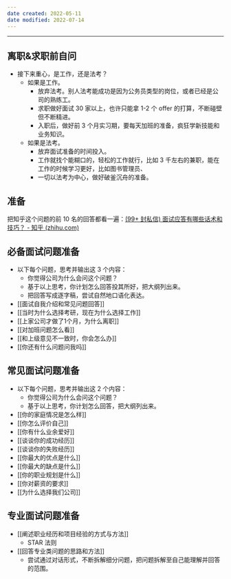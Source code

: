```yaml
---
date created: 2022-05-11
date modified: 2022-07-14
---
```

---

## 离职&求职前自问

- 接下来重心，是工作，还是法考？
	- 如果是工作。
		- 放弃法考。别人法考能成功是因为公务员类型的岗位，或者已经是公司的熟练工。
		- 求职做好面试 30 家以上，也许只能拿 1-2 个 offer 的打算，不断碰壁但不断精进。
		- 入职后，做好前 3 个月实习期，要每天加班的准备，疯狂学新技能和业务知识。
	- 如果是法考。
		- 放弃面试准备的时间投入。
		- 工作就找个能糊口的，轻松的工作就行，比如 3 千左右的兼职，能在工作的时候学习更好，比如图书管理员、
		- 一切以法考为中心，做好破釜沉舟的准备。

## 准备

把知乎这个问题的前 10 名的回答都看一遍：[(99+ 封私信) 面试应答有哪些话术和技巧？ - 知乎 (zhihu.com)](https://www.zhihu.com/question/35953016)

## 必备面试问题准备

- 以下每个问题，思考并输出这 3 个内容：
	- 你觉得公司为什么会问这个问题？
	- 基于以上思考，你计划怎么回答投其所好，把大纲列出来。
	- 把回答写成逐字稿，尝试自然地口语化表达。
- [[面试自我介绍和常见问题回答]]
- [[当时为什么选择考研，现在为什么选择工作]]
- [[上家公司才做了1个月，为什么离职]]
- [[对加班问题怎么看]]
- [[和上级意见不一致时，你会怎么办]]
- [[你还有什么问题问我吗]]

## 常见面试问题准备

- 以下每个问题，思考并输出这 2 个内容：
	- 你觉得公司为什么会问这个问题？
	- 基于以上思考，你计划怎么回答，把大纲列出来。
- [[你的家庭情况是怎么样]]
- [[你怎么评价自己]]
- [[你有什么业余爱好]]
- [[谈谈你的成功经历]]
- [[谈谈你的失败经历]]
- [[你最大的优点是什么]]
- [[你最大的缺点是什么]]
- [[你的职业规划是什么]]
- [[你对薪资的要求]]
- [[为什么选择我们公司]]

## 专业面试问题准备

- [[阐述职业经历和项目经验的方式与方法]]
	- STAR 法则
- [[回答专业类问题的思路和方法]]
	- 尝试通过对话形式，不断拆解细分问题，把问题拆解至自己能理解并回答的范围。
